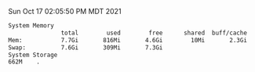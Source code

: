 Sun Oct 17 02:05:50 PM MDT 2021
```bash
System Memory
               total        used        free      shared  buff/cache   available
Mem:           7.7Gi       816Mi       4.6Gi        10Mi       2.3Gi       6.6Gi
Swap:          7.6Gi       309Mi       7.3Gi
System Storage
662M	.
```
